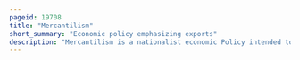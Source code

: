 ```yaml
---
pageid: 19708
title: "Mercantilism"
short_summary: "Economic policy emphasizing exports"
description: "Mercantilism is a nationalist economic Policy intended to maximize Exports and minimize Imports for an Economy. In other Words it seeks to maximize the Accumulation of Resources within the Country and use those Resources for one-sided Trade."
---
```

